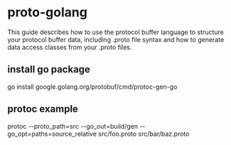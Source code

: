 # proto-golang
This guide describes how to use the protocol buffer language to structure your protocol buffer data, including .proto file syntax and how to generate data access classes from your .proto files.

## install go package
go install google.golang.org/protobuf/cmd/protoc-gen-go

## protoc example
protoc --proto_path=src --go_out=build/gen --go_opt=paths=source_relative src/foo.proto src/bar/baz.proto